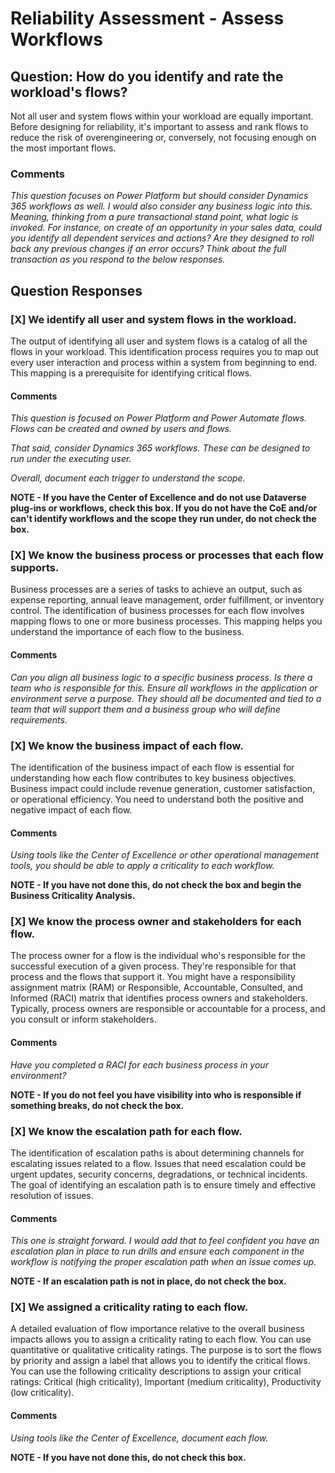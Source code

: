 # Reliability Assessment - Assess Workflows
## Question: How do you identify and rate the workload's flows?

Not all user and system flows within your workload are equally important. Before designing for reliability, it's important to assess and rank flows to reduce the risk of overengineering or, conversely, not focusing enough on the most important flows.

### Comments
*This question focuses on Power Platform but should consider Dynamics 365 workflows as well. I would also consider any business logic into this. Meaning, thinking from a pure transactional stand point, what logic is invoked. For instance, on create of an opportunity in your sales data, could you identify all dependent services and actions? Are they designed to roll back any previous changes if an error occurs? Think about the full transaction as you respond to the below responses.*

## Question Responses

### [X] **We identify all user and system flows in the workload.**
The output of identifying all user and system flows is a catalog of all the flows in your workload. This identification process requires you to map out every user interaction and process within a system from beginning to end. This mapping is a prerequisite for identifying critical flows.

#### Comments
*This question is focused on Power Platform and Power Automate flows. Flows can be created and owned by users and flows.*

*That said, consider Dynamics 365 workflows. These can be designed to run under the executing user.*

*Overall, document each trigger to understand the scope.*

**NOTE - If you have the Center of Excellence and do not use Dataverse plug-ins or workflows, check this box. If you do not have the CoE and/or can't identify workflows and the scope they run under, do not check the box.**

### [X] **We know the business process or processes that each flow supports.**
Business processes are a series of tasks to achieve an output, such as expense reporting, annual leave management, order fulfillment, or inventory control. The identification of business processes for each flow involves mapping flows to one or more business processes. This mapping helps you understand the importance of each flow to the business.

#### Comments
*Can you align all business logic to a specific business process. Is there a team who is responsible for this. Ensure all workflows in the application or environment serve a purpose. They should all be documented and tied to a team that will support them and a business group who will define requirements.*

### [X] **We know the business impact of each flow.**
The identification of the business impact of each flow is essential for understanding how each flow contributes to key business objectives. Business impact could include revenue generation, customer satisfaction, or operational efficiency. You need to understand both the positive and negative impact of each flow.

#### Comments
*Using tools like the Center of Excellence or other operational management tools, you should be able to apply a criticality to each workflow.* 

**NOTE - If you have not done this, do not check the box and begin the Business Criticality Analysis.**

### [X] **We know the process owner and stakeholders for each flow.**
The process owner for a flow is the individual who's responsible for the successful execution of a given process. They're responsible for that process and the flows that support it. You might have a responsibility assignment matrix (RAM) or Responsible, Accountable, Consulted, and Informed (RACI) matrix that identifies process owners and stakeholders. Typically, process owners are responsible or accountable for a process, and you consult or inform stakeholders.

#### Comments
*Have you completed a RACI for each business process in your environment?* 

**NOTE - If you do not feel you have visibility into who is responsible if something breaks, do not check the box.**

### [X] **We know the escalation path for each flow.**
The identification of escalation paths is about determining channels for escalating issues related to a flow. Issues that need escalation could be urgent updates, security concerns, degradations, or technical incidents. The goal of identifying an escalation path is to ensure timely and effective resolution of issues.

#### Comments
*This one is straight forward. I would add that to feel confident you have an escalation plan in place to run drills and ensure each component in the workflow is notifying the proper escalation path when an issue comes up.* 

**NOTE - If an escalation path is not in place, do not check the box.**

### [X] **We assigned a criticality rating to each flow.**
A detailed evaluation of flow importance relative to the overall business impacts allows you to assign a criticality rating to each flow. You can use quantitative or qualitative criticality ratings. The purpose is to sort the flows by priority and assign a label that allows you to identify the critical flows. You can use the following criticality descriptions to assign your critical ratings: Critical (high criticality), Important (medium criticality), Productivity (low criticality).

#### Comments
*Using tools like the Center of Excellence, document each flow.* 

**NOTE - If you have not done this, do not check this box.**
